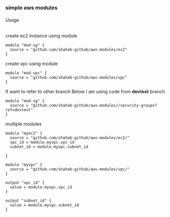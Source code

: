 ### simple aws modules

###### Usage

create ec2 instance using module
```
module "mod-sg" {
  source = "github.com/shahab-github/aws-modules/ec2"
}
```

create vpc using module
```
module "mod-vpc" {
  source = "github.com/shahab-github/aws-modules/vpc"
}
```

If want to refer to other branch
Below I am using code from **devtest** branch
```
module "mod-sg" {
  source = "github.com/shahab-github/aws-modules//security-groups?ref=devtest"
}
```

multiple modules
```
module "myec2" {
  source = "github.com/shahab-github/aws-modules/ec2/"
  vpc_id = module.myvpc.vpc_id
  subnet_id = module.myvpc.subnet_id

}

module "myvpc" {
  source = "github.com/shahab-github/aws-modules/vpc/"
}

output "vpc_id" {
  value = module.myvpc.vpc_id
}

output "subnet_id" {
  value = module.myvpc.subnet_id
}
```
